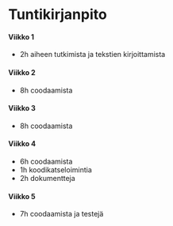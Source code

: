 # Tuntikirjanpito 

#### Viikko 1 

- 2h aiheen tutkimista ja tekstien kirjoittamista

#### Viikko 2

- 8h coodaamista

#### Viikko 3

- 8h coodaamista

#### Viikko 4

- 6h coodaamista
- 1h koodikatseloimintia
- 2h dokumentteja

#### Viikko 5

- 7h coodaamista ja testejä

